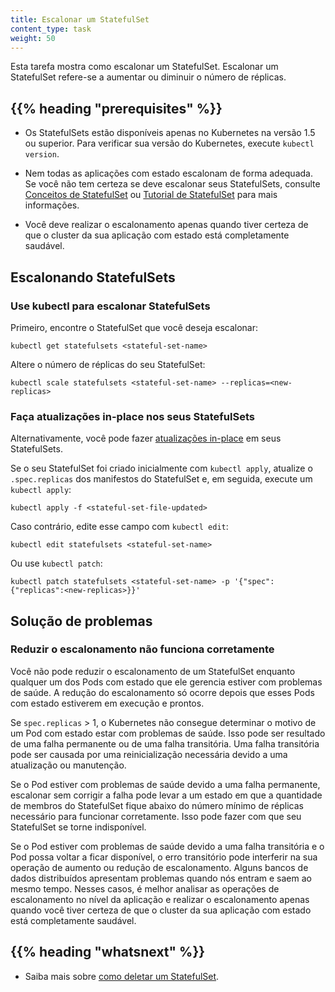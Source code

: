 ```yaml
---
title: Escalonar um StatefulSet
content_type: task
weight: 50
---
```


<!-- overview -->

Esta tarefa mostra como escalonar um StatefulSet. Escalonar um StatefulSet refere-se a aumentar ou diminuir o número de réplicas.

## {{% heading "prerequisites" %}}

- Os StatefulSets estão disponíveis apenas no Kubernetes na versão 1.5 ou superior.
  Para verificar sua versão do Kubernetes, execute `kubectl version`.

- Nem todas as aplicações com estado escalonam de forma adequada. Se você não tem certeza se deve escalonar seus StatefulSets,
  consulte [Conceitos de StatefulSet](/docs/concepts/workloads/controllers/statefulset/)
  ou [Tutorial de StatefulSet](/docs/tutorials/stateful-application/basic-stateful-set/) para mais informações.

- Você deve realizar o escalonamento apenas quando tiver certeza de que o cluster da sua aplicação com estado
  está completamente saudável.

<!-- steps -->

## Escalonando StatefulSets

### Use kubectl para escalonar StatefulSets

Primeiro, encontre o StatefulSet que você deseja escalonar:

```shell
kubectl get statefulsets <stateful-set-name>
```

Altere o número de réplicas do seu StatefulSet:

```shell
kubectl scale statefulsets <stateful-set-name> --replicas=<new-replicas>
```

### Faça atualizações in-place nos seus StatefulSets

Alternativamente, você pode fazer
[atualizações in-place](/docs/concepts/cluster-administration/manage-deployment/#in-place-updates-of-resources)
em seus StatefulSets.

Se o seu StatefulSet foi criado inicialmente com `kubectl apply`,
atualize o `.spec.replicas` dos manifestos do StatefulSet e, em seguida, execute um `kubectl apply`:

```shell
kubectl apply -f <stateful-set-file-updated>
```

Caso contrário, edite esse campo com `kubectl edit`:

```shell
kubectl edit statefulsets <stateful-set-name>
```

Ou use `kubectl patch`:

```shell
kubectl patch statefulsets <stateful-set-name> -p '{"spec":{"replicas":<new-replicas>}}'
```

## Solução de problemas

### Reduzir o escalonamento não funciona corretamente

Você não pode reduzir o escalonamento de um StatefulSet enquanto qualquer um dos Pods
com estado que ele gerencia estiver com problemas de saúde. A redução do escalonamento
só ocorre depois que esses Pods com estado estiverem em execução e prontos.

Se `spec.replicas` > 1, o Kubernetes não consegue determinar o motivo de um Pod com estado
estar com problemas de saúde. Isso pode ser resultado de uma falha permanente ou de uma falha transitória.
Uma falha transitória pode ser causada por uma reinicialização necessária devido a uma atualização ou manutenção.

Se o Pod estiver com problemas de saúde devido a uma falha permanente, escalonar sem corrigir
a falha pode levar a um estado em que a quantidade de membros do StatefulSet fique abaixo
do número mínimo de réplicas necessário para funcionar corretamente.
Isso pode fazer com que seu StatefulSet se torne indisponível.

Se o Pod estiver com problemas de saúde devido a uma falha transitória e o Pod possa voltar a ficar disponível,
o erro transitório pode interferir na sua operação de aumento ou redução de escalonamento.
Alguns bancos de dados distribuídos apresentam problemas quando nós entram e saem ao mesmo tempo. Nesses casos,
é melhor analisar as operações de escalonamento no nível da aplicação e realizar o escalonamento apenas quando
você tiver certeza de que o cluster da sua aplicação com estado está completamente saudável.

## {{% heading "whatsnext" %}}

- Saiba mais sobre [como deletar um StatefulSet](/docs/tasks/run-application/delete-stateful-set/).
